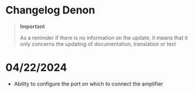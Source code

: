 # Changelog Denon

>**Important**
>
>As a reminder if there is no information on the update, it means that it only concerns the updating of documentation, translation or text

# 04/22/2024

- Ability to configure the port on which to connect the amplifier